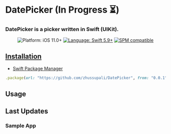 # DatePicker (In Progress ⏳)

### DatePicker is a picker written in Swift (UIKit).

<!-- 
<p align="center">
    <img src="https://github.com/toure20/RealTimePicker/blob/master/Screenshots/hour_min_screen.png" width="35%" height="35%" alt="Screenshot Preview" />
</p> -->

<p align="center">
    <img src="https://img.shields.io/badge/Platform-iOS_11+-green.svg" alt="Platform: iOS 11.0+" />
    <a href="https://developer.apple.com/swift" target="_blank"><img src="https://img.shields.io/badge/Language-Swift_5.9-blueviolet.svg" alt="Language: Swift 5.9+" /></a>
    <a href="https://cocoapods.org/pods/RealTimePicker" target="_blank"><img src="https://img.shields.io/badge/SPM-v1.0-red.svg" alt="SPM compatible" />
</p>

## Installation

* <a href="https://www.swift.org/package-manager">Swift Package Manager</a>

```ruby
.package(url: "https://github.com/zhussupali/DatePicker", from: "0.0.1")
```

## Usage

## Last Updates

### Sample App
